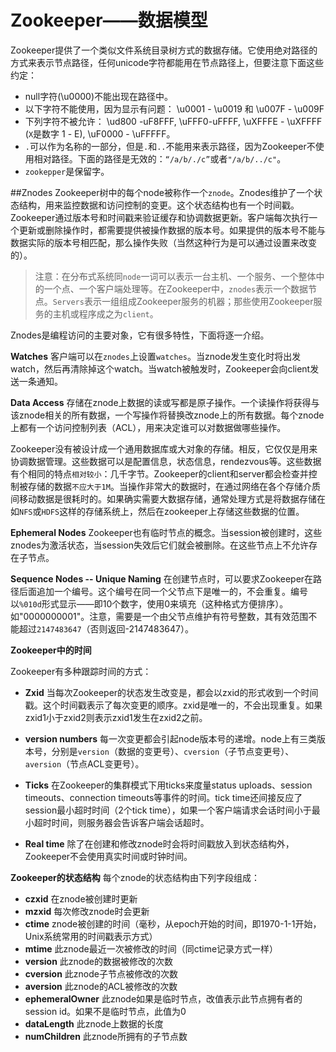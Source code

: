 Zookeeper——数据模型
==

Zookeeper提供了一个类似文件系统目录树方式的数据存储。它使用绝对路径的方式来表示节点路径，任何unicode字符都能用在节点路径上，但要注意下面这些约定：

- null字符(\u0000)不能出现在路径中。
- 以下字符不能使用，因为显示有问题： \u0001 - \u0019 和 \u007F - \u009F
- 下列字符不被允许： \ud800 -uF8FFF, \uFFF0-uFFFF, \uXFFFE - \uXFFFF (`X`是数字 1 - E), \uF0000 - \uFFFFF。
- `.`可以作为名称的一部分，但是`.`和`..`不能用来表示路径，因为Zookeeper不使用相对路径。下面的路径是无效的：`“/a/b/./c”`或者`"/a/b/../c"`。
- `zookepper`是保留字。

##Znodes
Zookeeper树中的每个node被称作一个`znode`。Znodes维护了一个状态结构，用来监控数据和访问控制的变更。这个状态结构也有一个时间戳。Zookeeper通过版本号和时间戳来验证缓存和协调数据更新。客户端每次执行一个更新或删除操作时，都需要提供被操作数据的版本号。如果提供的版本号不能与数据实际的版本号相匹配，那么操作失败（当然这种行为是可以通过设置来改变的）。

> 注意：在分布式系统同`node`一词可以表示一台主机、一个服务、一个整体中的一个点、一个客户端处理等。在Zookeeper中，`znodes`表示一个数据节点。`Servers`表示一组组成Zookeeper服务的机器；那些使用Zookeeper服务的主机或程序成之为`client`。

Znodes是编程访问的主要对象，它有很多特性，下面将逐一介绍。

**Watches**
客户端可以在`znodes`上设置`watches`。当znode发生变化时将出发watch，然后再清除掉这个watch。当watch被触发时，Zookeeper会向client发送一条通知。

**Data Access**
存储在znode上数据的读或写都是原子操作。一个读操作将获得与该znode相关的所有数据，一个写操作将替换改znode上的所有数据。每个znode上都有一个访问控制列表（ACL），用来决定谁可以对数据做哪些操作。

Zookeeper没有被设计成一个通用数据库或大对象的存储。相反，它仅仅是用来协调数据管理。这些数据可以是配置信息，状态信息，rendezvous等。这些数据有个相同的特点`相对较小`：几千字节。Zookeeper的client和server都会检查并控制被存储的数据`不应大于1M`。当操作非常大的数据时，在通过网络在各个存储介质间移动数据是很耗时的。如果确实需要大数据存储，通常处理方式是将数据存储在如`NFS`或`HDFS`这样的存储系统上，然后在zookeeper上存储这些数据的位置。

**Ephemeral Nodes**
Zookeeper也有临时节点的概念。当session被创建时，这些znodes为激活状态，当session失效后它们就会被删除。在这些节点上不允许存在子节点。   

**Sequence Nodes -- Unique Naming**
在创建节点时，可以要求Zookeeper在路径后面追加一个编号。这个编号在同一个父节点下是唯一的，不会重复。编号以`%010d`形式显示——即10个数字，使用0来填充（这种格式方便排序）。如"<path>0000000001"。注意，需要是一个由父节点维护有符号整数，其有效范围不能超过`2147483647`（否则返回-2147483647）。

**Zookeeper中的时间**

Zookeeper有多种跟踪时间的方式：   

-  **Zxid**
当每次Zookeeper的状态发生改变是，都会以zxid的形式收到一个时间戳。这个时间戳表示了每次变更的顺序。zxid是唯一的，不会出现重复。如果zxid1小于zxid2则表示zxid1发生在zxid2之前。

- **version numbers**
每一次变更都会引起node版本号的递增。node上有三类版本号，分别是`version`（数据的变更号）、`cversion`（子节点变更号）、`aversion`（节点ACL变更号）。

- **Ticks**
在Zookeeper的集群模式下用ticks来度量status uploads、session timeouts、connection timeouts等事件的时间。tick time还间接反应了session最小超时时间（2个tick time），如果一个客户端请求会话时间小于最小超时时间，则服务器会告诉客户端会话超时。

- **Real time**
除了在创建和修改znode时会将时间戳放入到状态结构外，Zookeeper不会使用真实时间或时钟时间。

**Zookeeper的状态结构**
每个znode的状态结构由下列字段组成：

- **czxid**
在znode被创建时更新
- **mzxid**
每次修改znode时会更新
- **ctime**
znode被创建的时间（毫秒，从epoch开始的时间，即1970-1-1开始，Unix系统常用的时间戳表示方式）
- **mtime**
此znode最近一次被修改的时间（同ctime记录方式一样）
- **version**
此znode的数据被修改的次数
- **cversion**
此znode子节点被修改的次数
- **aversion**
此znode的ACL被修改的次数
- **ephemeralOwner**
此znode如果是临时节点，改值表示此节点拥有者的session id。如果不是临时节点，此值为0
- **dataLength**
此znode上数据的长度
- **numChildren**
此znode所拥有的子节点数